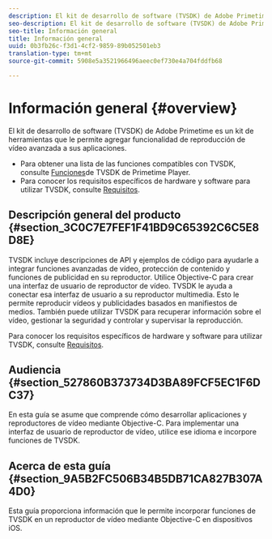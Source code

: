 ```yaml
---
description: El kit de desarrollo de software (TVSDK) de Adobe Primetime es un kit de herramientas que le permite agregar funcionalidad de reproducción de vídeo avanzada a sus aplicaciones.
seo-description: El kit de desarrollo de software (TVSDK) de Adobe Primetime es un kit de herramientas que le permite agregar funcionalidad de reproducción de vídeo avanzada a sus aplicaciones.
seo-title: Información general
title: Información general
uuid: 0b3fb26c-f3d1-4cf2-9859-89b052501eb3
translation-type: tm+mt
source-git-commit: 5908e5a3521966496aeec0ef730e4a704fddfb68

---
```



# Información general {#overview}

El kit de desarrollo de software (TVSDK) de Adobe Primetime es un kit de herramientas que le permite agregar funcionalidad de reproducción de vídeo avanzada a sus aplicaciones.

* Para obtener una lista de las funciones compatibles con TVSDK, consulte [Funciones](../c-psdk-ios-1.4-overview/c-psdk-ios-1.4-overview-of-the-player.md)de TVSDK de Primetime Player.
* Para conocer los requisitos específicos de hardware y software para utilizar TVSDK, consulte [Requisitos](../c-psdk-ios-1.4-overview/c-psdk-ios-1.4-requirements.md).

## Descripción general del producto {#section_3C0C7E7FEF1F41BD9C65392C6C5E8D8E}

TVSDK incluye descripciones de API y ejemplos de código para ayudarle a integrar funciones avanzadas de vídeo, protección de contenido y funciones de publicidad en su reproductor. Utilice Objective-C para crear una interfaz de usuario de reproductor de vídeo. TVSDK le ayuda a conectar esa interfaz de usuario a su reproductor multimedia. Esto le permite reproducir vídeos y publicidades basados en manifiestos de medios. También puede utilizar TVSDK para recuperar información sobre el vídeo, gestionar la seguridad y controlar y supervisar la reproducción.

Para conocer los requisitos específicos de hardware y software para utilizar TVSDK, consulte [Requisitos](../c-psdk-ios-1.4-overview/c-psdk-ios-1.4-requirements.md).

## Audiencia {#section_527860B373734D3BA89FCF5EC1F6DC37}

En esta guía se asume que comprende cómo desarrollar aplicaciones y reproductores de vídeo mediante Objective-C. Para implementar una interfaz de usuario de reproductor de vídeo, utilice ese idioma e incorpore funciones de TVSDK.

## Acerca de esta guía {#section_9A5B2FC506B34B5DB71CA827B307A4D0}

Esta guía proporciona información que le permite incorporar funciones de TVSDK en un reproductor de vídeo mediante Objective-C en dispositivos iOS.
